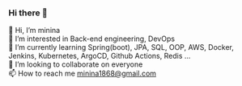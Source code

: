 ### Hi there 👋


👋 Hi, I’m minina <br>
👀 I’m interested in Back-end engineering, DevOps <br>
🌱 I’m currently learning Spring(boot), JPA, SQL, OOP, AWS, Docker, Jenkins, Kubernetes, ArgoCD, Github Actions, Redis ... <br>
💞️ I’m looking to collaborate on everyone <br>
📫 How to reach me minina1868@gmail.com<br>

